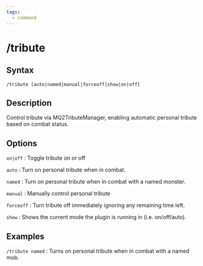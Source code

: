 ```yaml
---
tags:
  - command
---
```


# /tribute

## Syntax

<!--cmd-syntax-start-->
```eqcommand
/tribute [auto|named|manual|forceoff|show|on|off]
```
<!--cmd-syntax-end-->

## Description

<!--cmd-desc-start-->
Control tribute via MQ2TributeManager, enabling automatic personal tribute based on combat status.
<!--cmd-desc-end-->

## Options

`on|off`
:   Toggle tribute on or off

`auto`
:   Turn on personal tribute when in combat.

`named`
:   Turn on personal tribute when in combat with a named monster.

`manual`
:   Manually control personal tribute

`forceoff`
:   Turn tribute off immediately ignoring any remaining time left.

`show`
:   Shows the current mode the plugin is running in (i.e. on/off/auto).

## Examples

`/tribute named`
:   Turns on personal tribute when in combat with a named mob.